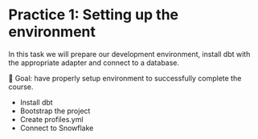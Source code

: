 # Practice 1: Setting up the environment

In this task we will prepare our development environment, install dbt with the appropriate adapter and connect to a database.

🎯 Goal: have properly setup environment to successfully complete the course.


- Install dbt
- Bootstrap the project
- Create profiles.yml
- Connect to Snowflake

